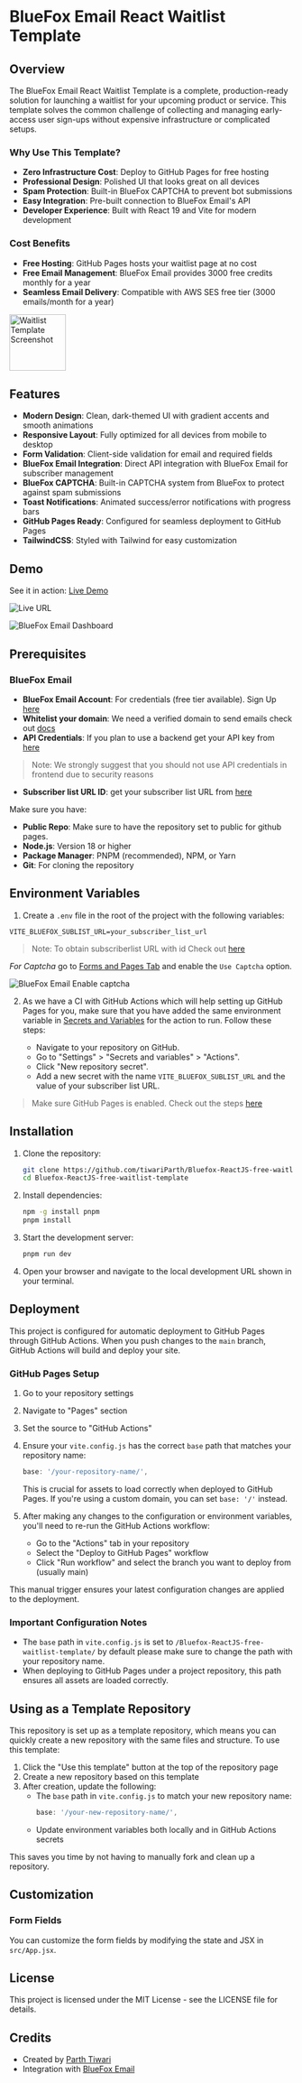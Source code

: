 # BlueFox Email React Waitlist Template

## Overview

The BlueFox Email React Waitlist Template is a complete, production-ready solution for launching a waitlist for your upcoming product or service. This template solves the common challenge of collecting and managing early-access user sign-ups without expensive infrastructure or complicated setups.

### Why Use This Template?

- **Zero Infrastructure Cost**: Deploy to GitHub Pages for free hosting
- **Professional Design**: Polished UI that looks great on all devices
- **Spam Protection**: Built-in BlueFox CAPTCHA to prevent bot submissions
- **Easy Integration**: Pre-built connection to BlueFox Email's API
- **Developer Experience**: Built with React 19 and Vite for modern development

### Cost Benefits

- **Free Hosting**: GitHub Pages hosts your waitlist page at no cost
- **Free Email Management**: BlueFox Email provides 3000 free credits monthly for a year
- **Seamless Email Delivery**: Compatible with AWS SES free tier (3000 emails/month for a year)

<img src="./src/assets/bluefox-logo.png" alt="Waitlist Template Screenshot" width="100" />

## Features

- **Modern Design**: Clean, dark-themed UI with gradient accents and smooth animations
- **Responsive Layout**: Fully optimized for all devices from mobile to desktop
- **Form Validation**: Client-side validation for email and required fields
- **BlueFox Email Integration**: Direct API integration with BlueFox Email for subscriber management
- **BlueFox CAPTCHA**: Built-in CAPTCHA system from BlueFox to protect against spam submissions
- **Toast Notifications**: Animated success/error notifications with progress bars
- **GitHub Pages Ready**: Configured for seamless deployment to GitHub Pages
- **TailwindCSS**: Styled with Tailwind for easy customization

## Demo

See it in action: [Live Demo](https://tiwariparth.github.io/Bluefox-ReactJS-free-waitlist-template/)

![Live URL](image.png)

![BlueFox Email Dashboard](image-1.png)

## Prerequisites


### BlueFox Email

- **BlueFox Email Account**: For credentials (free tier available). Sign Up [here](https://app.bluefox.email/accounts/create-account)
- **Whitelist your domain**: We need a verified domain to send emails check out [docs](https://bluefox.email/docs/projects/contacts#sign-up-page)
- **API Credentials**: If you plan to use a backend get your API key from [here](https://bluefox.email/docs/api/#the-bluefox-email-api)
>Note: We strongly suggest that you should not use API credentials in frontend due to security reasons

- **Subscriber list URL ID**: get your subscriber list URL from [here](https://bluefox.email/docs/api/subscriber-list-management#subscribe)

Make sure you have:
- **Public Repo**: Make sure to have the repository set to public for github pages.
- **Node.js**: Version 18 or higher
- **Package Manager**: PNPM (recommended), NPM, or Yarn
- **Git**: For cloning the repository

## Environment Variables

1. Create a `.env` file in the root of the project with the following variables:
```
VITE_BLUEFOX_SUBLIST_URL=your_subscriber_list_url
```
> Note: To obtain subscriberlist URL with id Check out [here](https://bluefox.email/docs/api/subscriber-list-management)

*For Captcha* go to [Forms and Pages Tab](https://app.bluefox.email/accounts/default-demo/design-systems/67fcf6afda07577ccf8ed13c/projects/67fcf6efda07577ccf8ed375/forms/67fcf6efda07577ccf8ed377#signupFormEditor) and enable the `Use Captcha` option. 

![BlueFox Email Enable captcha](Untitled.png)

2. As we have a CI with GitHub Actions which will help setting up GitHub Pages for you, make sure that you have added the same environment variable in [Secrets and Variables](https://docs.github.com/en/actions/security-guides/using-secrets-in-github-actions) for the action to run. Follow these steps:

   - Navigate to your repository on GitHub.
   - Go to "Settings" > "Secrets and variables" > "Actions".
   - Click "New repository secret".
   - Add a new secret with the name `VITE_BLUEFOX_SUBLIST_URL` and the value of your subscriber list URL.

> Make sure GitHub Pages is enabled. Check out the steps [here](https://docs.github.com/en/pages/quickstart)

## Installation

1. Clone the repository:
   ```bash
   git clone https://github.com/tiwariParth/Bluefox-ReactJS-free-waitlist-template.git
   cd Bluefox-ReactJS-free-waitlist-template
   ```

2. Install dependencies:
   ```bash
   npm -g install pnpm
   pnpm install
   ```

3. Start the development server:
   ```bash
   pnpm run dev
   ```

4. Open your browser and navigate to the local development URL shown in your terminal.

## Deployment

This project is configured for automatic deployment to GitHub Pages through GitHub Actions. When you push changes to the `main` branch, GitHub Actions will build and deploy your site.

### GitHub Pages Setup

1. Go to your repository settings
2. Navigate to "Pages" section
3. Set the source to "GitHub Actions"
4. Ensure your `vite.config.js` has the correct `base` path that matches your repository name:

   ```js
   base: '/your-repository-name/',
   ```

   This is crucial for assets to load correctly when deployed to GitHub Pages. If you're using a custom domain, you can set `base: '/'` instead.

5. After making any changes to the configuration or environment variables, you'll need to re-run the GitHub Actions workflow:
   - Go to the "Actions" tab in your repository
   - Select the "Deploy to GitHub Pages" workflow
   - Click "Run workflow" and select the branch you want to deploy from (usually main)

This manual trigger ensures your latest configuration changes are applied to the deployment.

### Important Configuration Notes

- The `base` path in `vite.config.js` is set to `/Bluefox-ReactJS-free-waitlist-template/` by default please make sure to change the path with your repository name. 
- When deploying to GitHub Pages under a project repository, this path ensures all assets are loaded correctly.

## Using as a Template Repository

This repository is set up as a template repository, which means you can quickly create a new repository with the same files and structure. To use this template:

1. Click the "Use this template" button at the top of the repository page
2. Create a new repository based on this template
3. After creation, update the following:
   - The `base` path in `vite.config.js` to match your new repository name:
     ```js
     base: '/your-new-repository-name/',
     ```
   - Update environment variables both locally and in GitHub Actions secrets

This saves you time by not having to manually fork and clean up a repository.

## Customization

### Form Fields

You can customize the form fields by modifying the state and JSX in `src/App.jsx`.

## License

This project is licensed under the MIT License - see the LICENSE file for details.

## Credits

- Created by [Parth Tiwari](https://github.com/tiwariParth)
- Integration with [BlueFox Email](https://bluefoxemail.com/)
